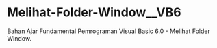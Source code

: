 # Melihat-Folder-Window__VB6
Bahan Ajar Fundamental Pemrograman Visual Basic 6.0 - Melihat Folder Window.
